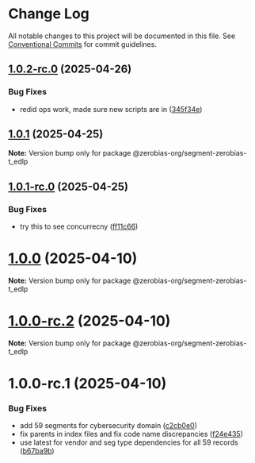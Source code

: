 # Change Log

All notable changes to this project will be documented in this file.
See [Conventional Commits](https://conventionalcommits.org) for commit guidelines.

## [1.0.2-rc.0](https://github.com/zerobias-org/segment/compare/@zerobias-org/segment-zerobias-t_edlp@1.0.1...@zerobias-org/segment-zerobias-t_edlp@1.0.2-rc.0) (2025-04-26)


### Bug Fixes

* redid ops work, made sure new scripts are in ([345f34e](https://github.com/zerobias-org/segment/commit/345f34ec926029dc141943b3e321676adb4a2888))





## [1.0.1](https://github.com/zerobias-org/segment/compare/@zerobias-org/segment-zerobias-t_edlp@1.0.1-rc.0...@zerobias-org/segment-zerobias-t_edlp@1.0.1) (2025-04-25)

**Note:** Version bump only for package @zerobias-org/segment-zerobias-t_edlp





## [1.0.1-rc.0](https://github.com/zerobias-org/segment/compare/@zerobias-org/segment-zerobias-t_edlp@1.0.0...@zerobias-org/segment-zerobias-t_edlp@1.0.1-rc.0) (2025-04-25)


### Bug Fixes

* try this to see concurrecny ([ff11c66](https://github.com/zerobias-org/segment/commit/ff11c66d67cb9f185098fd640d4139178d29ae22))





# [1.0.0](https://github.com/zerobias-org/segment/compare/@zerobias-org/segment-zerobias-t_edlp@1.0.0-rc.2...@zerobias-org/segment-zerobias-t_edlp@1.0.0) (2025-04-10)

**Note:** Version bump only for package @zerobias-org/segment-zerobias-t_edlp





# [1.0.0-rc.2](https://github.com/zerobias-org/segment/compare/@zerobias-org/segment-zerobias-t_edlp@1.0.0-rc.1...@zerobias-org/segment-zerobias-t_edlp@1.0.0-rc.2) (2025-04-10)

**Note:** Version bump only for package @zerobias-org/segment-zerobias-t_edlp





# 1.0.0-rc.1 (2025-04-10)


### Bug Fixes

* add 59 segments for cybersecurity domain ([c2cb0e0](https://github.com/zerobias-org/segment/commit/c2cb0e0c1f1eabb51d7f5a6ae6db98c1516fcdbe))
* fix parents in index files and fix code name discrepancies ([f24e435](https://github.com/zerobias-org/segment/commit/f24e4352453caaa05074cc6bb66ee8ed21a4f11d))
* use latest for vendor and seg type dependencies for all 59 records ([b67ba9b](https://github.com/zerobias-org/segment/commit/b67ba9bed7a90fad3b084161ebc603b5b35214b8))
